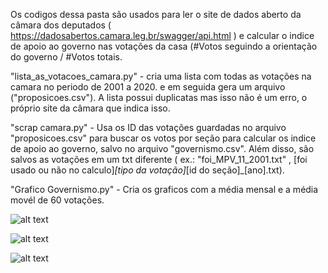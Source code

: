 Os codigos dessa pasta são usados para ler o site de dados aberto da câmara dos deputados ( https://dadosabertos.camara.leg.br/swagger/api.html )
e calcular o indice de apoio ao governo nas votações da casa (#Votos seguindo a orientação do governo / #Votos totais.

"lista_as_votacoes_camara.py" - cria uma lista com todas as votações na camara no periodo de 2001 a 2020.
e em seguida gera um arquivo ("proposicoes.csv"). A lista possui duplicatas mas isso não é um erro, o próprio
site da câmara que indica isso.

"scrap camara.py" - Usa os ID das votações guardadas no arquivo "proposicoes.csv" para buscar os votos por seção
para calcular os indice de apoio ao governo, salvo no arquivo "governismo.csv". Além disso, são salvos as votações
em um txt diferente ( ex.: "foi_MPV_11_2001.txt" , [foi usado ou não no calculo]_[tipo da votação]_[id do seção]_[ano].txt). 

"Grafico Governismo.py" - Cria os graficos com a média mensal e a média movél de 60 votações.

![alt text](https://github.com/[username]/[reponame]/blob/[branch]/media_mensal.png?raw=true)

![alt text](https://github.com/marcoaurelioguerrap/projetos/DataScraping/Governismo_Camara/main/media_mensal.png?raw=true)

![alt text](https://github.com/marcoaurelioguerrap/projetos/DataScraping/Governismo_Camara/main/media_rolling.png?raw=true)
